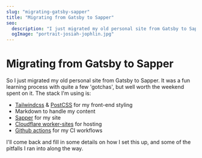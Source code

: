 ```yaml
---
slug: "migrating-gatsby-sapper"
title: "Migrating from Gatsby to Sapper"
seo:
  description: "I just migrated my old personal site from Gatsby to Sapper. It was a fun learning process with quite a few 'gotchas', but well worth the weekend spent on it."
  ogImage: "portrait-josiah-jophlin.jpg"
---
```


# Migrating from Gatsby to Sapper

So I just migrated my old personal site from Gatsby to Sapper. It was a fun learning process with quite a few 'gotchas', but well worth the weekend spent on it. The stack I'm using is:

- [Tailwindcss](https://tailwindcss.com/) & [PostCSS](https://postcss.org/) for my front-end styling
- Markdown to handle my content
- [Sapper](https://sapper.svelte.dev/docs) for my site
- [Cloudflare worker-sites](https://developers.cloudflare.com/workers/sites) for hosting
- [Github actions](https://help.github.com/en/actions) for my CI workflows

I'll come back and fill in some details on how I set this up, and some of the pitfalls I ran into along the way.
